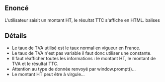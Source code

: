 ## Enoncé

L'utilisateur saisit un montant HT, le résultat TTC s'affiche en HTML.
balises <p>

## Détails

* Le taux de TVA utilisé est le taux normal en vigueur en France.
* Le taux de TVA n'est pas variable il faut donc utiliser une constante.
* Il faut réafficher toutes les informations : le montant HT, le montant de TVA et le résultat TTC.
* Attention au type de donnée renvoyé par window.prompt()…
* Le montant HT peut être à virgule…
